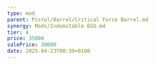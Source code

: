 ```yaml
---
type: mod
parent: Pistol/Barrel/Critical Force Barrel.md
synergy: Mods/Indomitable EGO.md
tier: 4
price: 35000
salePrice: 30000
date: 2025-04-23T00:39+0100
---
```

